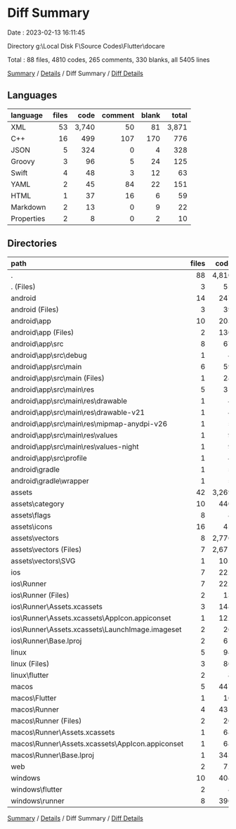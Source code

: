 # Diff Summary

Date : 2023-02-13 16:11:45

Directory g:\\Local Disk F\\Source Codes\\Flutter\\docare

Total : 88 files,  4810 codes, 265 comments, 330 blanks, all 5405 lines

[Summary](results.md) / [Details](details.md) / Diff Summary / [Diff Details](diff-details.md)

## Languages
| language | files | code | comment | blank | total |
| :--- | ---: | ---: | ---: | ---: | ---: |
| XML | 53 | 3,740 | 50 | 81 | 3,871 |
| C++ | 16 | 499 | 107 | 170 | 776 |
| JSON | 5 | 324 | 0 | 4 | 328 |
| Groovy | 3 | 96 | 5 | 24 | 125 |
| Swift | 4 | 48 | 3 | 12 | 63 |
| YAML | 2 | 45 | 84 | 22 | 151 |
| HTML | 1 | 37 | 16 | 6 | 59 |
| Markdown | 2 | 13 | 0 | 9 | 22 |
| Properties | 2 | 8 | 0 | 2 | 10 |

## Directories
| path | files | code | comment | blank | total |
| :--- | ---: | ---: | ---: | ---: | ---: |
| . | 88 | 4,810 | 265 | 330 | 5,405 |
| . (Files) | 3 | 55 | 84 | 29 | 168 |
| android | 14 | 247 | 51 | 35 | 333 |
| android (Files) | 3 | 39 | 0 | 10 | 49 |
| android\\app | 10 | 203 | 51 | 24 | 278 |
| android\\app (Files) | 2 | 136 | 5 | 15 | 156 |
| android\\app\\src | 8 | 67 | 46 | 9 | 122 |
| android\\app\\src\\debug | 1 | 4 | 4 | 1 | 9 |
| android\\app\\src\\main | 6 | 59 | 38 | 7 | 104 |
| android\\app\\src\\main (Files) | 1 | 28 | 6 | 1 | 35 |
| android\\app\\src\\main\\res | 5 | 31 | 32 | 6 | 69 |
| android\\app\\src\\main\\res\\drawable | 1 | 4 | 7 | 2 | 13 |
| android\\app\\src\\main\\res\\drawable-v21 | 1 | 4 | 7 | 2 | 13 |
| android\\app\\src\\main\\res\\mipmap-anydpi-v26 | 1 | 5 | 0 | 0 | 5 |
| android\\app\\src\\main\\res\\values | 1 | 9 | 9 | 1 | 19 |
| android\\app\\src\\main\\res\\values-night | 1 | 9 | 9 | 1 | 19 |
| android\\app\\src\\profile | 1 | 4 | 4 | 1 | 9 |
| android\\gradle | 1 | 5 | 0 | 1 | 6 |
| android\\gradle\\wrapper | 1 | 5 | 0 | 1 | 6 |
| assets | 42 | 3,269 | 2 | 69 | 3,340 |
| assets\\category | 10 | 440 | 0 | 14 | 454 |
| assets\\flags | 8 | 8 | 0 | 0 | 8 |
| assets\\icons | 16 | 45 | 2 | 46 | 93 |
| assets\\vectors | 8 | 2,776 | 0 | 9 | 2,785 |
| assets\\vectors (Files) | 7 | 2,671 | 0 | 9 | 2,680 |
| assets\\vectors\\SVG | 1 | 105 | 0 | 0 | 105 |
| ios | 7 | 222 | 2 | 9 | 233 |
| ios\\Runner | 7 | 222 | 2 | 9 | 233 |
| ios\\Runner (Files) | 2 | 13 | 0 | 3 | 16 |
| ios\\Runner\\Assets.xcassets | 3 | 148 | 0 | 4 | 152 |
| ios\\Runner\\Assets.xcassets\\AppIcon.appiconset | 1 | 122 | 0 | 1 | 123 |
| ios\\Runner\\Assets.xcassets\\LaunchImage.imageset | 2 | 26 | 0 | 3 | 29 |
| ios\\Runner\\Base.lproj | 2 | 61 | 2 | 2 | 65 |
| linux | 5 | 94 | 27 | 38 | 159 |
| linux (Files) | 3 | 86 | 18 | 27 | 131 |
| linux\\flutter | 2 | 8 | 9 | 11 | 28 |
| macos | 5 | 447 | 3 | 12 | 462 |
| macos\\Flutter | 1 | 16 | 3 | 4 | 23 |
| macos\\Runner | 4 | 431 | 0 | 8 | 439 |
| macos\\Runner (Files) | 2 | 20 | 0 | 6 | 26 |
| macos\\Runner\\Assets.xcassets | 1 | 68 | 0 | 1 | 69 |
| macos\\Runner\\Assets.xcassets\\AppIcon.appiconset | 1 | 68 | 0 | 1 | 69 |
| macos\\Runner\\Base.lproj | 1 | 343 | 0 | 1 | 344 |
| web | 2 | 72 | 16 | 7 | 95 |
| windows | 10 | 404 | 80 | 131 | 615 |
| windows\\flutter | 2 | 8 | 9 | 11 | 28 |
| windows\\runner | 8 | 396 | 71 | 120 | 587 |

[Summary](results.md) / [Details](details.md) / Diff Summary / [Diff Details](diff-details.md)